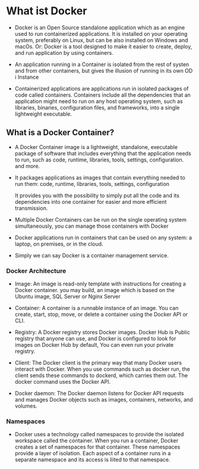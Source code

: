 # What ist Docker

- Docker is an Open Source standalone application which as an engine used to run
  containerized applications. It is installed on your operating system, preferably on Linux, but can be
  also installed on Windows and macOs.
  Or: Docker is a tool designed to make it easier to create, deploy, and run application by using containers.

- An application running in a Container is isolated from the rest of systen and from other containers, but gives the illusion of running in its own OD i   Instance

- Containerized applications are applications run in isolated packages of code called containers. 
  Containers include all the dependencies that an application might need to run on any host operating system, such as libraries, binaries, configuration files, and frameworks, into a single lightweight executable.

## What is a Docker Container?
- A Docker Container image is a lightweight, standalone, executable package of software that includes everything that the application needs to run, such
    as code, runtime, libraries, tools, settings, configuration. and more. 
  
- It packages applications as images that contain everything needed to run them:  code, runtime, libraries, tools,
  settings, configuration

  It provides you with the possibility to simply put all the code and its dependencies into one container for easier and more efficient transmission.
  
- Multiple Docker Containers can be run on the single operating system simultaneously, you can manage those containers with Docker

- Docker applications run in containers that can be used on any system: a laptop, on premises, or in the cloud.
- Simply we can say Docker is a container management service.

### Docker Architecture

- Image:  An image is read-only template with instructions for creating a Docker container. you may build, an image which is based on the Ubuntu image,
          SQL Server or Nginx Server

- Container: A container is a runnable instance of an image. You can create, start, stop, move, or delete a container using the Docker API or CLI.

- Registry: A Docker registry stores Docker images. Docker Hub is Public registry
            that anyone can use, and Docker is configured to look for images on Docker Hub by default, You can even run your private registry.

- Client: The Docker client is the primary way that many Docker users interact with Docker. When you use commands such as docker run, the client sends
          these commands to dockerd, which carries them out. The docker command uses the Docker API.

- Docker daemon: The Docker daemon listens for Docker API requests and manages Docker objects such as images, containers, networks, and volumes.


### Namespaces
- Docker uses a technology called namespaces to provide the isolated workspace called the container. 
  When you run a container, Docker creates a set of namespaces for that container. These namespaces provide a layer of isolation.
  Each aspect of a container runs in a separate namespace and its access is liited to that namespace.

